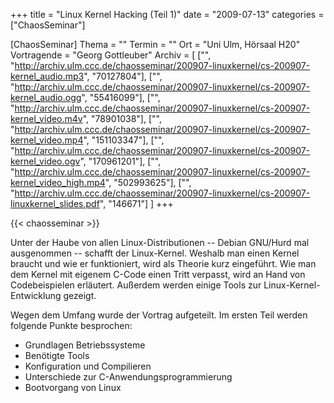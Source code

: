+++
title = "Linux Kernel Hacking (Teil 1)"
date = "2009-07-13"
categories = ["ChaosSeminar"]

[ChaosSeminar]
Thema = ""
Termin = ""
Ort = "Uni Ulm, Hörsaal H20"
Vortragende = "Georg Gottleuber"
Archiv = [
	["", "http://archiv.ulm.ccc.de/chaosseminar/200907-linuxkernel/cs-200907-kernel_audio.mp3", "70127804"],
	["", "http://archiv.ulm.ccc.de/chaosseminar/200907-linuxkernel/cs-200907-kernel_audio.ogg", "55416099"],
	["", "http://archiv.ulm.ccc.de/chaosseminar/200907-linuxkernel/cs-200907-kernel_video.m4v", "78901038"],
	["", "http://archiv.ulm.ccc.de/chaosseminar/200907-linuxkernel/cs-200907-kernel_video.mp4", "151103347"],
	["", "http://archiv.ulm.ccc.de/chaosseminar/200907-linuxkernel/cs-200907-kernel_video.ogv", "170961201"],
	["", "http://archiv.ulm.ccc.de/chaosseminar/200907-linuxkernel/cs-200907-kernel_video_high.mp4", "502993625"],
	["", "http://archiv.ulm.ccc.de/chaosseminar/200907-linuxkernel/cs-200907-linuxkernel_slides.pdf", "146671"]
	]
+++

{{< chaosseminar >}}

Unter der Haube von allen Linux-Distributionen -- Debian GNU/Hurd mal ausgenommen -- schafft der Linux-Kernel. Weshalb man einen Kernel braucht und wie er funktioniert, wird als Theorie kurz eingeführt. Wie man dem Kernel mit eigenem C-Code einen Tritt verpasst, wird an Hand von Codebeispielen erläutert. Außerdem werden einige Tools zur Linux-Kernel-Entwicklung gezeigt.

Wegen dem Umfang wurde der Vortrag aufgeteilt. Im ersten Teil werden folgende Punkte besprochen:

- Grundlagen Betriebssysteme
- Benötigte Tools
- Konfiguration und Compilieren
- Unterschiede zur C-Anwendungsprogrammierung
- Bootvorgang von Linux
